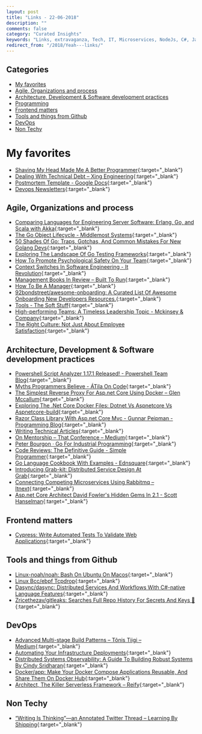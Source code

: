 ```yaml
---
layout: post
title: "Links - 22-06-2018"
description: ""
comments: false
category: "Curated Insights"
keywords: "Links, extravaganza, Tech, IT, Microservices, NodeJs, C#, Javascript, Solution architecture"
redirect_from: "/2018/Yeah---links/"
---
```


## Categories ##
* [My favorites](#favorites)
* [Agile, Organizations and process](#agile)
* [Architecture, Development & Software development practices](#development)
* [Programming](#net)
* [Frontend matters](#web)
* [Tools and things from Github](#tools)
* [DevOps](#devops)
* [Non Techy](#notechhere)

# My favorites<a name="favorites"></a> #
* [Shaving My Head Made Me A Better Programmer](https://www.infoq.com/presentations/programmer-unconscious-bias){:target="_blank"}
* [Dealing With Technical Debt – Xing Engineering](https://tech.xing.com/dealing-with-technical-debt-19d0cbd46f08){:target="_blank"}
* [Postmortem Template - Google Docs](https://docs.google.com/document/d/1xlyAWWtpCaO-63V1Po3F2Xx4x0lrJfjBi7sD6A2ZG5s/edit){:target="_blank"}
* [Devops Newsletters](https://devopsnewsletters.com/){:target="_blank"}

## Agile, Organizations and process<a name="agile"></a> ##
* [Comparing Languages for Engineering Server Software: Erlang, Go, and Scala with Akka](http://www.dcs.gla.ac.uk/~trinder/papers/sac-18.pdf){:target="_blank"}
* [The Go Object Lifecycle - Middlemost Systems](https://middlemost.com/object-lifecycle/){:target="_blank"}
* [50 Shades Of Go: Traps, Gotchas, And Common Mistakes For New Golang Devs](http://devs.cloudimmunity.com/gotchas-and-common-mistakes-in-go-golang/){:target="_blank"}
* [Exploring The Landscape Of Go Testing Frameworks](https://bmuschko.com/blog/go-testing-frameworks/){:target="_blank"}
* [How To Promote Psychological Safety On Your Team](https://blog.carbonfive.com/2018/06/05/how-to-promote-psychological-safety-on-your-team/){:target="_blank"}
* [Context Switches In Software Engineering - It Revolution](https://itrevolution.com/context-switches-in-software-engineering/){:target="_blank"}
* [Management Books In Review – Built To Run](https://kimmoir.blog/2018/06/05/management-books-in-review/){:target="_blank"}
* [How To Be A Manager](https://getweeklyupdate.com/manager-guide){:target="_blank"}
* [92bondstreet/awesome-onboarding: A Curated List Of Awesome Onboarding New Developers Resources.](https://github.com/92bondstreet/awesome-onboarding){:target="_blank"}
* [Tools - The Soft Stuff](https://softstuff.tools/tools.html){:target="_blank"}
* [High-performing Teams: A Timeless Leadership Topic - Mckinsey & Company](https://www.mckinsey.com/business-functions/organization/our-insights/high-performing-teams-a-timeless-leadership-topic?__s=wakwmyepmhismx8ehtnp){:target="_blank"}
* [The Right Culture: Not Just About Employee Satisfaction](https://news.gallup.com/businessjournal/208487/right-culture-not-employee-happiness.aspx?__s=wakwmyepmhismx8ehtnp){:target="_blank"}

## Architecture, Development & Software development practices <a name="development"></a> ##
* [Powershell Script Analyzer 1.17.1 Released! - Powershell Team Blog](https://blogs.msdn.microsoft.com/powershell/2018/06/14/powershell-script-analyzer-1-17-1-released/){:target="_blank"}
* [Myths Programmers Believe - ÁTila On Code](https://atilanevesoncode.wordpress.com/2018/06/12/myths-programmers-believe/){:target="_blank"}
* [The Simplest Reverse Proxy For Asp.net Core Using Docker – Glen Mccallum](https://glenmccallum.com/2018/05/08/simplest-revserse-proxy-aspnetcore/){:target="_blank"}
* [Exploring The .Net Core Docker Files: Dotnet Vs Aspnetcore Vs Aspnetcore-build](https://andrewlock.net/exploring-the-net-core-docker-files-dotnet-vs-aspnetcore-vs-aspnetcore-build/){:target="_blank"}
* [Razor Class Library With Asp.net Core Mvc - Gunnar Peipman - Programming Blog](http://gunnarpeipman.com/aspnet/razor-class-library-mvc/){:target="_blank"}
* [Writing Technical Articles](https://chrisshort.net/writing-technical-articles/){:target="_blank"}
* [On Mentorship – That Conference – Medium](https://medium.com/that-conference/on-mentorship-6c1b2b82eeb){:target="_blank"}
* [Peter Bourgon · Go For Industrial Programming](https://peter.bourgon.org/go-for-industrial-programming/){:target="_blank"}
* [Code Reviews: The Definitive Guide - Simple Programmer](https://simpleprogrammer.com/code-reviews-definitive-guide/){:target="_blank"}
* [Go Language Cookbook With Examples - Ednsquare](https://ednsquare.com/publisher/view/Go-Language-CookBook-With-Examples------xOhLZaZVGG){:target="_blank"}
* [Introducing Grab-kit: Distributed Service Design At Grab](https://engineering.grab.com/introducing-grab-kit){:target="_blank"}
* [Connecting Competing Microservices Using Rabbitmq – Itnext](https://itnext.io/connecting-competing-microservices-using-rabbitmq-28e5269861b6){:target="_blank"}
* [Asp.net Core Architect David Fowler's Hidden Gems In 2.1 - Scott Hanselman](https://www.hanselman.com/blog/ASPNETCoreArchitectDavidFowlersHiddenGemsIn21.aspx){:target="_blank"}

## Frontend matters <a name="web"></a> ##
* [Cypress: Write Automated Tests To Validate Web Applications](https://auth0.com/blog/cypress-write-automated-tests-to-validate-web-applications/){:target="_blank"}

## Tools and things from Github <a name="tools"></a> ##
* [Linux-noah/noah: Bash On Ubuntu On Macos](https://github.com/linux-noah/noah){:target="_blank"}
* [Linux Bcc/ebpf Tcpdrop](http://www.brendangregg.com/blog/2018-05-31/linux-tcpdrop.html){:target="_blank"}
* [Dasync/dasync: Distributed Services And Workflows With C#-native Language Features](https://github.com/Dasync/Dasync){:target="_blank"}
* [Zricethezav/gitleaks: Searches Full Repo History For Secrets And Keys 🔑](https://github.com/zricethezav/gitleaks){:target="_blank"}

## DevOps<a name="devops"></a> ##
* [Advanced Multi-stage Build Patterns – Tõnis Tiigi – Medium](https://medium.com/@tonistiigi/advanced-multi-stage-build-patterns-6f741b852fae){:target="_blank"}
* [Automating Your Infrastructure Deployments](https://wyeworks.com/blog/2018/6/11/automating-your-infrastructure-deployments){:target="_blank"}
* [Distributed Systems Observability: A Guide To Building Robust Systems By Cindy Sridharan](https://www.bennadel.com/blog/3458-distributed-systems-observability-a-guide-to-building-robust-systems-by-cindy-sridharan.htm){:target="_blank"}
* [Docker/app: Make Your Docker Compose Applications Reusable, And Share Them On Docker Hub](https://github.com/docker/app){:target="_blank"}
* [Architect, The Killer Serverless Framework – Reify](https://blog.reifyworks.com/architect-the-killer-serverless-framework-41565372811b){:target="_blank"}

## Non Techy<a name="notechere"></a> ##
* [“Writing Is Thinking”—an Annotated Twitter Thread – Learning By Shipping](https://medium.learningbyshipping.com/writing-is-thinking-an-annotated-twitter-thread-2a75fe07fade){:target="_blank"}
